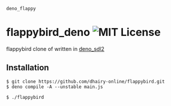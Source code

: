 `deno_flappy`

# flappybird_deno ![MIT License](https://img.shields.io/apm/l/atomic-design-ui.svg?)

flappybird clone of written in
[deno_sdl2](https://github.com/littledivy/deno_sdl2)

## Installation

```shell
$ git clone https://github.com/dhairy-online/flappybird.git
$ deno compile -A --unstable main.js

$ ./flappybird
```

